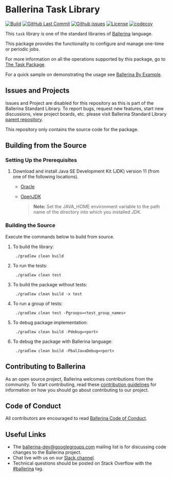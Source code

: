Ballerina Task Library
===================

  [![Build](https://github.com/ballerina-platform/module-ballerina-task/workflows/Build/badge.svg)](https://github.com/ballerina-platform/module-ballerina-task/actions?query=workflow%3ABuild) 
  [![GitHub Last Commit](https://img.shields.io/github/last-commit/ballerina-platform/module-ballerina-task.svg)](https://github.com/ballerina-platform/module-ballerina-task/commits/master)
  [![Github issues](https://img.shields.io/github/issues/ballerina-platform/ballerina-standard-library/module/task.svg?label=Open%20Issues)](https://github.com/ballerina-platform/ballerina-standard-library/labels/module%2Ftask)
  [![License](https://img.shields.io/badge/License-Apache%202.0-blue.svg)](https://opensource.org/licenses/Apache-2.0)
  [![codecov](https://codecov.io/gh/ballerina-platform/module-ballerina-task/branch/master/graph/badge.svg)](https://codecov.io/gh/ballerina-platform/module-ballerina-task)

This `task` library is one of the standard libraries of <a target="_blank" href="https://ballerina.io/">Ballerina</a> language.

This package provides the functionality to configure and manage one-time or periodic jobs.

For more information on all the operations supported by this package, go to [The Task Package](https://ballerina.io/learn/api-docs/ballerina/task/).

For a quick sample on demonstrating the usage see [Ballerina By Example](https://ballerina.io/learn/by-example/).

## Issues and Projects 

Issues and Project are disabled for this repository as this is part of the Ballerina Standard Library. To report bugs, request new features, start new discussions, view project boards, etc. please visit Ballerina Standard Library [parent repository](https://github.com/ballerina-platform/ballerina-standard-library). 

This repository only contains the source code for the package.

## Building from the Source
### Setting Up the Prerequisites

1. Download and install Java SE Development Kit (JDK) version 11 (from one of the following locations).
   * [Oracle](https://www.oracle.com/java/technologies/javase-jdk11-downloads.html)
   
   * [OpenJDK](https://adoptopenjdk.net/)
   
        > **Note:** Set the JAVA_HOME environment variable to the path name of the directory into which you installed JDK.
     
### Building the Source

Execute the commands below to build from source.

1. To build the library:
        
        ./gradlew clean build
        
2. To run the tests:

        ./gradlew clean test
        
3. To build the package without tests:

        ./gradlew clean build -x test

4. To run a group of tests:

        ./gradlew clean test -Pgroups=<test_group_names>

5. To debug package implementation:

        ./gradlew clean build -Pdebug=<port>
        
6. To debug the package with Ballerina language:

        ./gradlew clean build -PbalJavaDebug=<port>
    

## Contributing to Ballerina

As an open source project, Ballerina welcomes contributions from the community. To start contributing, read these [contribution guidelines](https://github.com/ballerina-platform/ballerina-lang/blob/master/CONTRIBUTING.md) for information on how you should go about contributing to our project.

## Code of Conduct

All contributors are encouraged to read [Ballerina Code of Conduct](https://ballerina.io/code-of-conduct).

## Useful Links

* The ballerina-dev@googlegroups.com mailing list is for discussing code changes to the Ballerina project.
* Chat live with us on our [Slack channel](https://ballerina.io/community/slack/).
* Technical questions should be posted on Stack Overflow with the [#ballerina](https://stackoverflow.com/questions/tagged/ballerina) tag.
